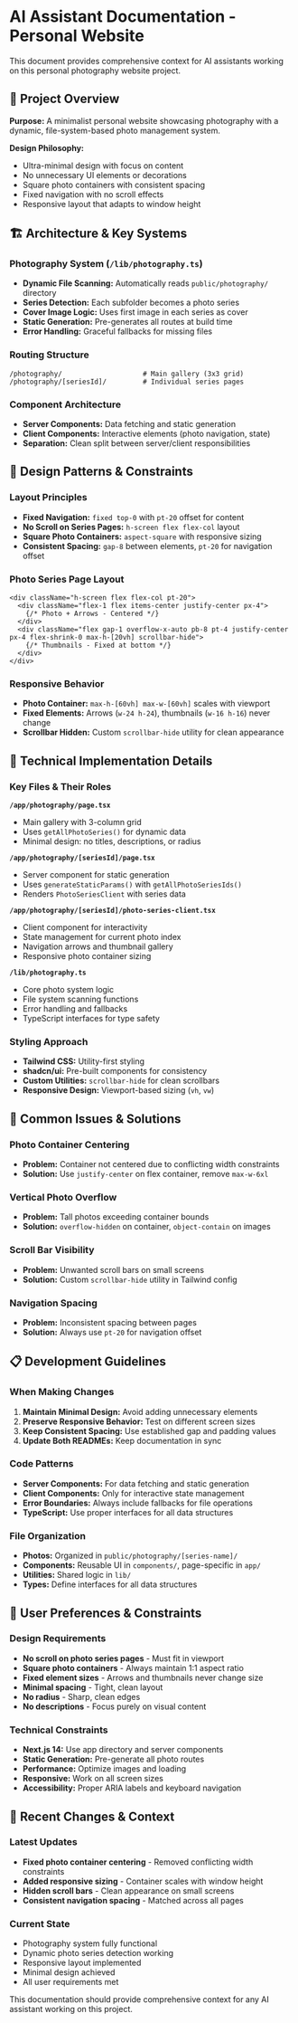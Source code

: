 # AI Assistant Documentation - Personal Website

This document provides comprehensive context for AI assistants working on this personal photography website project.

## 🎯 Project Overview

**Purpose:** A minimalist personal website showcasing photography with a dynamic, file-system-based photo management system.

**Design Philosophy:** 
- Ultra-minimal design with focus on content
- No unnecessary UI elements or decorations
- Square photo containers with consistent spacing
- Fixed navigation with no scroll effects
- Responsive layout that adapts to window height

## 🏗 Architecture & Key Systems

### Photography System (`/lib/photography.ts`)
- **Dynamic File Scanning:** Automatically reads `public/photography/` directory
- **Series Detection:** Each subfolder becomes a photo series
- **Cover Image Logic:** Uses first image in each series as cover
- **Static Generation:** Pre-generates all routes at build time
- **Error Handling:** Graceful fallbacks for missing files

### Routing Structure
```
/photography/                    # Main gallery (3x3 grid)
/photography/[seriesId]/         # Individual series pages
```

### Component Architecture
- **Server Components:** Data fetching and static generation
- **Client Components:** Interactive elements (photo navigation, state)
- **Separation:** Clean split between server/client responsibilities

## 🎨 Design Patterns & Constraints

### Layout Principles
- **Fixed Navigation:** `fixed top-0` with `pt-20` offset for content
- **No Scroll on Series Pages:** `h-screen flex flex-col` layout
- **Square Photo Containers:** `aspect-square` with responsive sizing
- **Consistent Spacing:** `gap-8` between elements, `pt-20` for navigation offset

### Photo Series Page Layout
```tsx
<div className="h-screen flex flex-col pt-20">
  <div className="flex-1 flex items-center justify-center px-4">
    {/* Photo + Arrows - Centered */}
  </div>
  <div className="flex gap-1 overflow-x-auto pb-8 pt-4 justify-center px-4 flex-shrink-0 max-h-[20vh] scrollbar-hide">
    {/* Thumbnails - Fixed at bottom */}
  </div>
</div>
```

### Responsive Behavior
- **Photo Container:** `max-h-[60vh] max-w-[60vh]` scales with viewport
- **Fixed Elements:** Arrows (`w-24 h-24`), thumbnails (`w-16 h-16`) never change
- **Scrollbar Hidden:** Custom `scrollbar-hide` utility for clean appearance

## 🔧 Technical Implementation Details

### Key Files & Their Roles

**`/app/photography/page.tsx`**
- Main gallery with 3-column grid
- Uses `getAllPhotoSeries()` for dynamic data
- Minimal design: no titles, descriptions, or radius

**`/app/photography/[seriesId]/page.tsx`**
- Server component for static generation
- Uses `generateStaticParams()` with `getAllPhotoSeriesIds()`
- Renders `PhotoSeriesClient` with series data

**`/app/photography/[seriesId]/photo-series-client.tsx`**
- Client component for interactivity
- State management for current photo index
- Navigation arrows and thumbnail gallery
- Responsive photo container sizing

**`/lib/photography.ts`**
- Core photo system logic
- File system scanning functions
- Error handling and fallbacks
- TypeScript interfaces for type safety

### Styling Approach
- **Tailwind CSS:** Utility-first styling
- **shadcn/ui:** Pre-built components for consistency
- **Custom Utilities:** `scrollbar-hide` for clean scrollbars
- **Responsive Design:** Viewport-based sizing (`vh`, `vw`)

## 🚨 Common Issues & Solutions

### Photo Container Centering
- **Problem:** Container not centered due to conflicting width constraints
- **Solution:** Use `justify-center` on flex container, remove `max-w-6xl`

### Vertical Photo Overflow
- **Problem:** Tall photos exceeding container bounds
- **Solution:** `overflow-hidden` on container, `object-contain` on images

### Scroll Bar Visibility
- **Problem:** Unwanted scroll bars on small screens
- **Solution:** Custom `scrollbar-hide` utility in Tailwind config

### Navigation Spacing
- **Problem:** Inconsistent spacing between pages
- **Solution:** Always use `pt-20` for navigation offset

## 📋 Development Guidelines

### When Making Changes
1. **Maintain Minimal Design:** Avoid adding unnecessary elements
2. **Preserve Responsive Behavior:** Test on different screen sizes
3. **Keep Consistent Spacing:** Use established gap and padding values
4. **Update Both READMEs:** Keep documentation in sync

### Code Patterns
- **Server Components:** For data fetching and static generation
- **Client Components:** Only for interactive state management
- **Error Boundaries:** Always include fallbacks for file operations
- **TypeScript:** Use proper interfaces for all data structures

### File Organization
- **Photos:** Organized in `public/photography/[series-name]/`
- **Components:** Reusable UI in `components/`, page-specific in `app/`
- **Utilities:** Shared logic in `lib/`
- **Types:** Define interfaces for all data structures

## 🎯 User Preferences & Constraints

### Design Requirements
- **No scroll on photo series pages** - Must fit in viewport
- **Square photo containers** - Always maintain 1:1 aspect ratio
- **Fixed element sizes** - Arrows and thumbnails never change size
- **Minimal spacing** - Tight, clean layout
- **No radius** - Sharp, clean edges
- **No descriptions** - Focus purely on visual content

### Technical Constraints
- **Next.js 14:** Use app directory and server components
- **Static Generation:** Pre-generate all photo routes
- **Performance:** Optimize images and loading
- **Responsive:** Work on all screen sizes
- **Accessibility:** Proper ARIA labels and keyboard navigation

## 🔄 Recent Changes & Context

### Latest Updates
- **Fixed photo container centering** - Removed conflicting width constraints
- **Added responsive sizing** - Container scales with window height
- **Hidden scroll bars** - Clean appearance on small screens
- **Consistent navigation spacing** - Matched across all pages

### Current State
- Photography system fully functional
- Dynamic photo series detection working
- Responsive layout implemented
- Minimal design achieved
- All user requirements met

This documentation should provide comprehensive context for any AI assistant working on this project.

